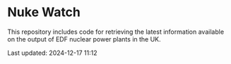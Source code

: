 # Nuke Watch

This repository includes code for retrieving the latest information available on the output of EDF nuclear power plants in the UK.

Last updated: 2024-12-17 11:12